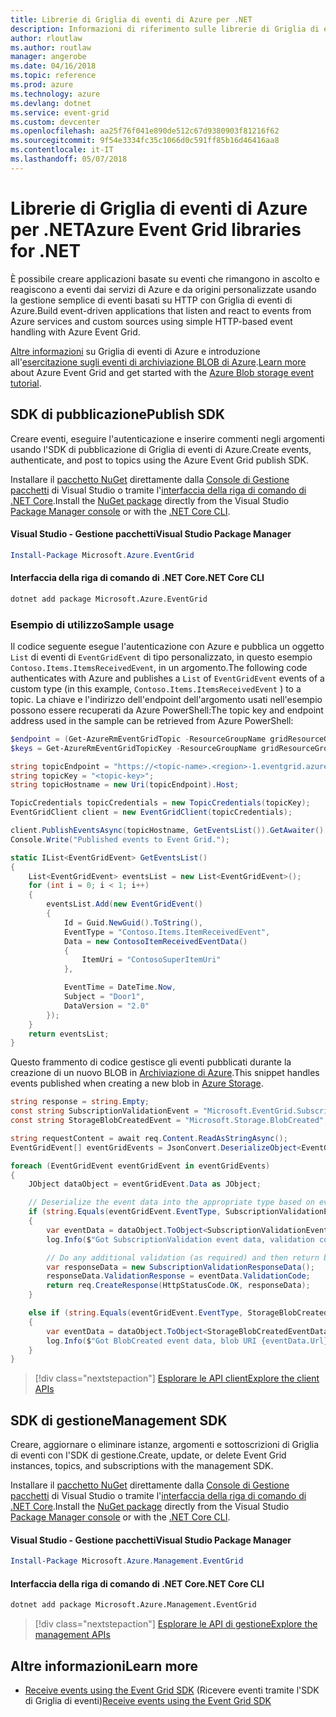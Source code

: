 ```yaml
---
title: Librerie di Griglia di eventi di Azure per .NET
description: Informazioni di riferimento sulle librerie di Griglia di eventi di Azure per .NET
author: rloutlaw
ms.author: routlaw
manager: angerobe
ms.date: 04/16/2018
ms.topic: reference
ms.prod: azure
ms.technology: azure
ms.devlang: dotnet
ms.service: event-grid
ms.custom: devcenter
ms.openlocfilehash: aa25f76f041e890de512c67d9380903f81216f62
ms.sourcegitcommit: 9f54e3334fc35c1066d0c591ff85b16d46416aa8
ms.contentlocale: it-IT
ms.lasthandoff: 05/07/2018
---
```

# <a name="azure-event-grid-libraries-for-net"></a><span data-ttu-id="cb25c-103">Librerie di Griglia di eventi di Azure per .NET</span><span class="sxs-lookup"><span data-stu-id="cb25c-103">Azure Event Grid libraries for .NET</span></span>

<span data-ttu-id="cb25c-104">È possibile creare applicazioni basate su eventi che rimangono in ascolto e reagiscono a eventi dai servizi di Azure e da origini personalizzate usando la gestione semplice di eventi basati su HTTP con Griglia di eventi di Azure.</span><span class="sxs-lookup"><span data-stu-id="cb25c-104">Build event-driven applications that listen and react to events from Azure services and custom sources using simple HTTP-based event handling with Azure Event Grid.</span></span>

<span data-ttu-id="cb25c-105">[Altre informazioni](/azure/event-grid/overview) su Griglia di eventi di Azure e introduzione all'[esercitazione sugli eventi di archiviazione BLOB di Azure](/azure/storage/blobs/storage-blob-event-quickstart-powershell).</span><span class="sxs-lookup"><span data-stu-id="cb25c-105">[Learn more](/azure/event-grid/overview) about Azure Event Grid and get started with the [Azure Blob storage event tutorial](/azure/storage/blobs/storage-blob-event-quickstart-powershell).</span></span> 

## <a name="publish-sdk"></a><span data-ttu-id="cb25c-106">SDK di pubblicazione</span><span class="sxs-lookup"><span data-stu-id="cb25c-106">Publish SDK</span></span>

<span data-ttu-id="cb25c-107">Creare eventi, eseguire l'autenticazione e inserire commenti negli argomenti usando l'SDK di pubblicazione di Griglia di eventi di Azure.</span><span class="sxs-lookup"><span data-stu-id="cb25c-107">Create events, authenticate, and post to topics using the Azure Event Grid publish SDK.</span></span>

<span data-ttu-id="cb25c-108">Installare il [pacchetto NuGet](https://www.nuget.org/packages/Microsoft.Azure.Management.Network.Fluent) direttamente dalla [Console di Gestione pacchetti][PackageManager] di Visual Studio o tramite l'[interfaccia della riga di comando di .NET Core][DotNetCLI].</span><span class="sxs-lookup"><span data-stu-id="cb25c-108">Install the [NuGet package](https://www.nuget.org/packages/Microsoft.Azure.Management.Network.Fluent) directly from the Visual Studio [Package Manager console][PackageManager] or with the [.NET Core CLI][DotNetCLI].</span></span>

#### <a name="visual-studio-package-manager"></a><span data-ttu-id="cb25c-109">Visual Studio - Gestione pacchetti</span><span class="sxs-lookup"><span data-stu-id="cb25c-109">Visual Studio Package Manager</span></span>

```powershell
Install-Package Microsoft.Azure.EventGrid
```

#### <a name="net-core-cli"></a><span data-ttu-id="cb25c-110">Interfaccia della riga di comando di .NET Core</span><span class="sxs-lookup"><span data-stu-id="cb25c-110">.NET Core CLI</span></span>

```bash
dotnet add package Microsoft.Azure.EventGrid 
```

### <a name="sample-usage"></a><span data-ttu-id="cb25c-111">Esempio di utilizzo</span><span class="sxs-lookup"><span data-stu-id="cb25c-111">Sample usage</span></span>

<span data-ttu-id="cb25c-112">Il codice seguente esegue l'autenticazione con Azure e pubblica un oggetto `List` di eventi di `EventGridEvent` di tipo personalizzato, in questo esempio `Contoso.Items.ItemsReceivedEvent`, in un argomento.</span><span class="sxs-lookup"><span data-stu-id="cb25c-112">The following code authenticates with Azure and publishes a `List` of  `EventGridEvent` events of a custom type (in this example, `Contoso.Items.ItemsReceivedEvent` ) to a topic.</span></span> <span data-ttu-id="cb25c-113">La chiave e l'indirizzo dell'endpoint dell'argomento usati nell'esempio possono essere recuperati da Azure PowerShell:</span><span class="sxs-lookup"><span data-stu-id="cb25c-113">The topic key and endpoint address used in the sample can be retrieved from Azure PowerShell:</span></span>

```powershell
$endpoint = (Get-AzureRmEventGridTopic -ResourceGroupName gridResourceGroup -Name <topic-name>).Endpoint
$keys = Get-AzureRmEventGridTopicKey -ResourceGroupName gridResourceGroup -Name <topic-name>
```

```csharp
string topicEndpoint = "https://<topic-name>.<region>-1.eventgrid.azure.net/api/events";
string topicKey = "<topic-key>";
string topicHostname = new Uri(topicEndpoint).Host;

TopicCredentials topicCredentials = new TopicCredentials(topicKey);
EventGridClient client = new EventGridClient(topicCredentials);

client.PublishEventsAsync(topicHostname, GetEventsList()).GetAwaiter().GetResult();
Console.Write("Published events to Event Grid.");

static IList<EventGridEvent> GetEventsList()
{
    List<EventGridEvent> eventsList = new List<EventGridEvent>();
    for (int i = 0; i < 1; i++)
    {
        eventsList.Add(new EventGridEvent()
        {
            Id = Guid.NewGuid().ToString(),
            EventType = "Contoso.Items.ItemReceivedEvent",
            Data = new ContosoItemReceivedEventData()
            {
                ItemUri = "ContosoSuperItemUri"
            },

            EventTime = DateTime.Now,
            Subject = "Door1",
            DataVersion = "2.0"
        });
    }
    return eventsList;
}
```

<span data-ttu-id="cb25c-114">Questo frammento di codice gestisce gli eventi pubblicati durante la creazione di un nuovo BLOB in [Archiviazione di Azure](/azure/storage/blobs/storage-blob-event-overview).</span><span class="sxs-lookup"><span data-stu-id="cb25c-114">This snippet handles events published when creating a new blob in [Azure Storage](/azure/storage/blobs/storage-blob-event-overview).</span></span>

```csharp
string response = string.Empty;
const string SubscriptionValidationEvent = "Microsoft.EventGrid.SubscriptionValidationEvent";
const string StorageBlobCreatedEvent = "Microsoft.Storage.BlobCreated";

string requestContent = await req.Content.ReadAsStringAsync();
EventGridEvent[] eventGridEvents = JsonConvert.DeserializeObject<EventGridEvent[]>(requestContent);

foreach (EventGridEvent eventGridEvent in eventGridEvents)
{
    JObject dataObject = eventGridEvent.Data as JObject;

    // Deserialize the event data into the appropriate type based on event type 
    if (string.Equals(eventGridEvent.EventType, SubscriptionValidationEvent, StringComparison.OrdinalIgnoreCase))
    {
        var eventData = dataObject.ToObject<SubscriptionValidationEventData>();
        log.Info($"Got SubscriptionValidation event data, validation code: {eventData.ValidationCode}, topic: {eventGridEvent.Topic}");

        // Do any additional validation (as required) and then return back the below response
        var responseData = new SubscriptionValidationResponseData();
        responseData.ValidationResponse = eventData.ValidationCode;
        return req.CreateResponse(HttpStatusCode.OK, responseData);
    }

    else if (string.Equals(eventGridEvent.EventType, StorageBlobCreatedEvent, StringComparison.OrdinalIgnoreCase))
    {
        var eventData = dataObject.ToObject<StorageBlobCreatedEventData>();
        log.Info($"Got BlobCreated event data, blob URI {eventData.Url}");
    }
}
```

> [!div class="nextstepaction"]
> [<span data-ttu-id="cb25c-115">Esplorare le API client</span><span class="sxs-lookup"><span data-stu-id="cb25c-115">Explore the client APIs</span></span>](/dotnet/api/overview/azure/eventgrid/client)

## <a name="management-sdk"></a><span data-ttu-id="cb25c-116">SDK di gestione</span><span class="sxs-lookup"><span data-stu-id="cb25c-116">Management SDK</span></span>

<span data-ttu-id="cb25c-117">Creare, aggiornare o eliminare istanze, argomenti e sottoscrizioni di Griglia di eventi con l'SDK di gestione.</span><span class="sxs-lookup"><span data-stu-id="cb25c-117">Create, update, or delete Event Grid instances, topics, and subscriptions with the management SDK.</span></span>

<span data-ttu-id="cb25c-118">Installare il [pacchetto NuGet](https://www.nuget.org/packages/Microsoft.Azure.Management.Network.Fluent) direttamente dalla [Console di Gestione pacchetti][PackageManager] di Visual Studio o tramite l'[interfaccia della riga di comando di .NET Core][DotNetCLI].</span><span class="sxs-lookup"><span data-stu-id="cb25c-118">Install the [NuGet package](https://www.nuget.org/packages/Microsoft.Azure.Management.Network.Fluent) directly from the Visual Studio [Package Manager console][PackageManager] or with the [.NET Core CLI][DotNetCLI].</span></span>


#### <a name="visual-studio-package-manager"></a><span data-ttu-id="cb25c-119">Visual Studio - Gestione pacchetti</span><span class="sxs-lookup"><span data-stu-id="cb25c-119">Visual Studio Package Manager</span></span>

```powershell
Install-Package Microsoft.Azure.Management.EventGrid
```

#### <a name="net-core-cli"></a><span data-ttu-id="cb25c-120">Interfaccia della riga di comando di .NET Core</span><span class="sxs-lookup"><span data-stu-id="cb25c-120">.NET Core CLI</span></span>

```bash
dotnet add package Microsoft.Azure.Management.EventGrid
```

> [!div class="nextstepaction"]
> [<span data-ttu-id="cb25c-121">Esplorare le API di gestione</span><span class="sxs-lookup"><span data-stu-id="cb25c-121">Explore the management APIs</span></span>](/dotnet/api/overview/azure/eventgrid/management)

## <a name="learn-more"></a><span data-ttu-id="cb25c-122">Altre informazioni</span><span class="sxs-lookup"><span data-stu-id="cb25c-122">Learn more</span></span>

- <span data-ttu-id="cb25c-123">[Receive events using the Event Grid SDK](/azure/event-grid/receive-events) (Ricevere eventi tramite l'SDK di Griglia di eventi)</span><span class="sxs-lookup"><span data-stu-id="cb25c-123">[Receive events using the Event Grid SDK](/azure/event-grid/receive-events)</span></span>

[PackageManager]: https://docs.microsoft.com/nuget/tools/package-manager-console
[DotNetCLI]: https://docs.microsoft.com/dotnet/core/tools/dotnet-add-package
